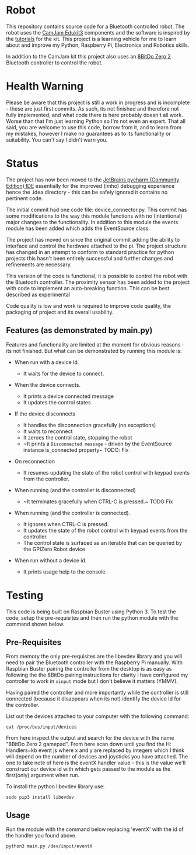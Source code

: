 Robot
=====
This repository contains source code for a Bluetooth controlled robot. The robot uses the [CamJam Edukit3](https://camjam.me/?page_id=1035) components and the software is inspired by the [tutorials](https://github.com/CamJam-EduKit/EduKit3/tree/master/CamJam%20Edukit%203%20-%20GPIO%20Zero) for the kit. This project is a learning vehicle for me to learn about and improve my Python, Raspberry Pi, Electronics and Robotics skills. 

In addition to the CamJam kit this project also uses an [8BitDo Zero 2](https://www.8bitdo.com/zero2/) Bluetooth controller to control the robot.

Health Warning
==============
Please be aware that this project is still a work in progress and is incomplete - these are just first commits. As such, its not finished and therefore not fully implemented, and what code there is here probably doesn't all work. Worse than that I'm just learning Python so I'm not even an expert. That all said, you are welcome to use this code, borrow from it, and to learn from my mistakes, however I make no guarantees as to its functionality or suitability. You can't say I didn't warn you.

Status
======
The project has now been moved to the [JetBrains pycharm (Community Edition) IDE](https://www.jetbrains.com/pycharm/) essentially for the improved (imho) debugging experience hence the .idea directory - this can be safely ignored it contains no pertinent code.

The initial commit had one code file: device_connector.py. This commit has some modifications to the way this module functions with no (intentional) major changes to the functionality. In addition to this module the events module has been added which adds the EventSource class.  

The project has moved on since the original commit adding the ability to interface and control the hardware attached to the pi. The project structure has changed in an attempt to conform to standard practice for python projects this hasn't been entirely successful and further changes and refinements are necessary.

This version of the code is functional; it is possible to control the robot with the Bluetooth controller. The proximity sensor has been added to the project with code to implement an auto-breaking function. This can be best described as experimental 

Code quality is low and work is required to improve code quality, the packaging of project and its overall usability. 

Features (as demonstrated by main.py)
--------
Features and functionality are limited at the moment for obvious reasons - its not finished. But what can be demonstrated by running this module is:

* When run with a device Id.
  - It waits for the device to connect.

* When the device connects.
  - It prints a device connected message
  - It updates the control states

* If the device disconnects
  - It handles the disconnection gracefully (no exceptions)
  - It waits to reconnect 
  - It zeroes the control state, stopping the robot
  - ~It prints a `Disconnected message` - driven by the EventSource instance is_connected property~ TODO: Fix

* On reconnection 
  - It resumes updating the state of the robot control with keypad events from the controller.

* When running (and the controller is disconnected)
  - ~It terminates gracefully when CTRL-C is pressed.~ TODO Fix

* When running (and the controller is connected).
  - It ignores when CTRL-C is pressed.
  - It updates the state of the robot control with keypad events from the controller.
  - The control state is surfaced as an iterable that can be queried by the GPIZero Robot device

* When run without a device id.
  - It prints usage help to the console.
 
Testing
=======
This code is being built on Raspbian Buster using Python 3. To test the code, setup the pre-requisites and then run the python module with the command shown below.

Pre-Requisites
--------------
From memory the only pre-requisites are the libevdev library and you will need to pair the Bluetooth controller with the Raspberry Pi manually. With Raspbian Buster pairing the controller from the desktop is as easy as following the the 8BitDo pairing instructions for clarity I have configured my controller to work in `xinput` mode but I don't believe it matters (YMMV).

Having paired the controller and more importantly while the controller is still connected (because it disappears when its not) identify the device Id for the controller. 

List out the devices attached to your computer with the following command:

```
cat /proc/bus/input/devices

```

From here inspect the output and search for the device with the name "8BitDo Zero 2 gamepad". From here scan down until you find the H: Handlers=kb event<x> js<y> where x and y are replaced by integers which I think will depend on the number of devices and joysticks you have attached. The one to take note of here is the eventX handler value - this is the value we'll construct our device id with which gets passed to the module as the first(only) argument when run. 

To install the python libevdev library use:

```
sudo pip3 install libevdev
```

Usage
-----
Run the module with the command below replacing 'eventX' with the id of the handler you found above.

```
python3 main.py /dev/input/eventX

```
